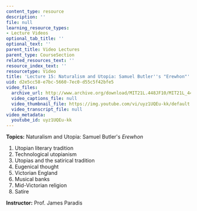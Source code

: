 ```yaml
---
content_type: resource
description: ''
file: null
learning_resource_types:
- Lecture Videos
optional_tab_title: ''
optional_text: ''
parent_title: Video Lectures
parent_type: CourseSection
related_resources_text: ''
resource_index_text: ''
resourcetype: Video
title: 'Lecture 15: Naturalism and Utopia: Samuel Butler''s "Erewhon"'
uid: d2e5cc58-e7bc-5660-7ec0-d55c5f42bfe5
video_files:
  archive_url: http://www.archive.org/download/MIT21L.448JF10/MIT21L_448JF10_lec15_300k.mp4
  video_captions_file: null
  video_thumbnail_file: https://img.youtube.com/vi/uyz1UQEu-kk/default.jpg
  video_transcript_file: null
video_metadata:
  youtube_id: uyz1UQEu-kk
---
```


**Topics:** Naturalism and Utopia: Samuel Butler's _Erewhon_

1.  Utopian literary tradition
2.  Technological utopianism
3.  Utopias and the satirical tradition
4.  Eugenical thought
5.  Victorian England
6.  Musical banks
7.  Mid-Victorian religion
8.  Satire

**Instructor:** Prof. James Paradis